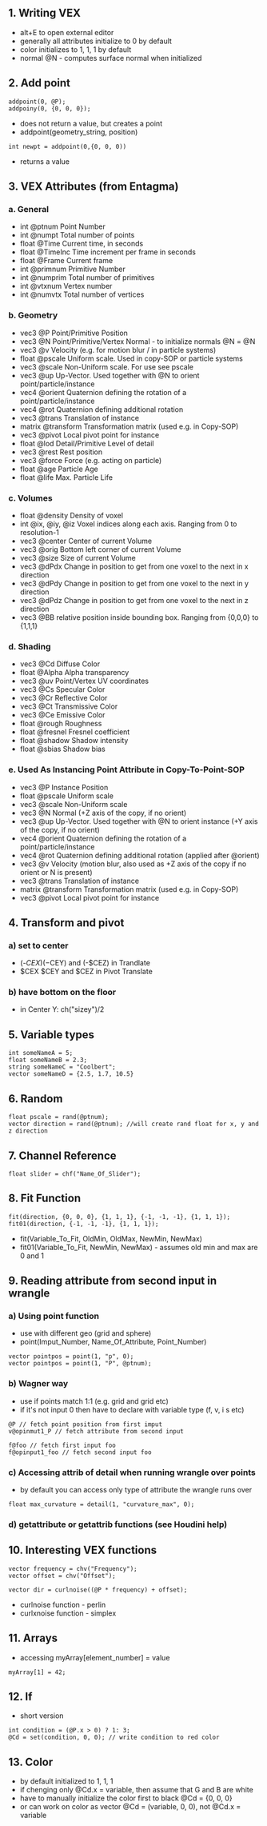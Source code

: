 ## 1. Writing VEX
- alt+E to open external editor
- generally all attributes initialize to 0 by default
- color initializes to 1, 1, 1 by default
- normal @N - computes surface normal when initialized
## 2. Add point
```
addpoint(0, @P);
addpoiny(0, {0, 0, 0});
```
- does not return a value, but creates a point
- addpoint(geometry_string, position)
```
int newpt = addpoint(0,{0, 0, 0))
```
- returns a value
## 3. VEX Attributes (from Entagma)
### a. General
- int @ptnum Point Number
- int @numpt Total number of points
- float	 @Time 	 Current time, in seconds
- float	 @TimeInc	 Time increment per frame in seconds
- float	 @Frame	 Current frame
- int @primnum Primitive Number
- int @numprim Total number of primitives
- int @vtxnum Vertex number
- int	 @numvtx	 Total number of vertices
### b. Geometry
- vec3	 @P	 Point/Primitive Position
- vec3	 @N	 Point/Primitive/Vertex Normal - to initialize normals @N = @N
- vec3	 @v	 Velocity (e.g. for motion blur / in particle systems)
- float	 @pscale	 Uniform scale. Used in copy-SOP or particle systems
- vec3	 @scale	 Non-Uniform scale. For use see pscale
- vec3	 @up	 Up-Vector. Used together with @N to orient point/particle/instance
- vec4	 @orient	 Quaternion defining the rotation of a point/particle/instance
- vec4	 @rot Quaternion defining additional rotation
- vec3	 @trans	 Translation of instance
- matrix	 @transform	 Transformation matrix (used e.g. in Copy-SOP)
- vec3	 @pivot	 Local pivot point for instance
- float	 @lod	 Detail/Primitive Level of detail
- vec3	 @rest	 Rest position
- vec3	 @force	 Force (e.g. acting on particle)
- float	 @age 	 Particle Age
- float	 @life Max. Particle Life
### c. Volumes
- float	 @density	 Density of voxel
- int	 @ix, @iy, @iz	 Voxel indices along each axis. Ranging from 0 to resolution-1
- vec3	 @center	 Center of current Volume
- vec3	 @orig	 Bottom left corner of current Volume
- vec3	 @size	 Size of current Volume
- vec3	 @dPdx	 Change in position to get from one voxel to the next in x direction
- vec3	 @dPdy	 Change in position to get from one voxel to the next in y direction
- vec3	 @dPdz	 Change in position to get from one voxel to the next in z direction
- vec3	 @BB relative position inside bounding box. Ranging from {0,0,0} to {1,1,1}
### d. Shading
- vec3	 @Cd	 Diffuse Color
- float	 @Alpha	 Alpha transparency
- vec3	 @uv Point/Vertex UV coordinates
- vec3	 @Cs Specular Color
- vec3	 @Cr Reflective Color
- vec3	 @Ct Transmissive Color
- vec3	 @Ce Emissive Color
- float	 @rough 	 Roughness
- float	 @fresnel 	 Fresnel coefficient
- float	 @shadow 	 Shadow intensity
- float	 @sbias 	 Shadow bias
### e. Used As Instancing Point Attribute in Copy-To-Point-SOP
- vec3	 @P	 Instance Position
- float	 @pscale	 Uniform scale
- vec3	 @scale	 Non-Uniform scale
- vec3	 @N	 Normal (+Z axis of the copy, if no orient)
- vec3	 @up	 Up-Vector. Used together with @N to orient instance (+Y axis of the copy, if no orient)
- vec4	 @orient	 Quaternion defining the rotation of a point/particle/instance
- vec4	 @rot Quaternion defining additional rotation (applied after @orient)
- vec3	 @v	 Velocity (motion blur, also used as +Z axis of the copy if no orient or N is present)
- vec3	 @trans	 Translation of instance
- matrix	 @transform	 Transformation matrix (used e.g. in Copy-SOP)
- vec3	 @pivot	 Local pivot point for instance
## 4. Transform and pivot 
### a) set to center
- (-$CEX) (-$CEY) and (-$CEZ) in Trandlate
- $CEX $CEY and $CEZ in Pivot Translate
### b) have bottom on the floor
- in Center Y: ch("sizey")/2
## 5. Variable types
```
int someNameA = 5;
float someNameB = 2.3;
string someNameC = "Coolbert";
vector someNameD = {2.5, 1.7, 10.5}
```
## 6. Random
```
float pscale = rand(@ptnum);
vector direction = rand(@ptnum); //will create rand float for x, y and z direction
```
## 7. Channel Reference
```
float slider = chf("Name_Of_Slider");
```
## 8. Fit Function
```
fit(direction, {0, 0, 0}, {1, 1, 1}, {-1, -1, -1}, {1, 1, 1});
fit01(direction, {-1, -1, -1}, {1, 1, 1});
```
- fit(Variable_To_Fit, OldMin, OldMax, NewMin, NewMax)
- fit01(Variable_To_Fit, NewMin, NewMax) - assumes old min and max are 0 and 1

## 9. Reading attribute from second input in wrangle
### a) Using point function
- use with different geo (grid and sphere)
- point(Imput_Number, Name_Of_Attribute, Point_Number)
```
vector pointpos = point(1, "p", 0);
vector pointpos = point(1, "P", @ptnum);
```
### b) Wagner way 
- use if points match 1:1 (e.g. grid and grid etc)
- if it's not input 0 then have to declare with variable type (f, v, i s etc)
```
@P // fetch point position from first imput
v@opinmut1_P // fetch attribute from second input

f@foo // fetch first input foo
f@opinput1_foo // fetch second input foo
```
### c) Accessing attrib of detail when running wrangle over points
- by default you can access only type of attribute the wrangle runs over
```
float max_curvature = detail(1, "curvature_max", 0);
```
### d) getattribute or getattrib functions (see Houdini help)
## 10. Interesting VEX functions
```
vector frequency = chv("Frequency");
vector offset = chv("Offset");

vector dir = curlnoise((@P * frequency) + offset);
```
- curlnoise function - perlin
- curlxnoise function - simplex
## 11. Arrays
- accessing myArray[element_number] = value
```
myArray[1] = 42;
```
## 12. If
- short version
```
int condition = (@P.x > 0) ? 1: 3;
@Cd = set(condition, 0, 0); // write condition to red color
```
## 13. Color
- by default initialized to 1, 1, 1
- if chenging only @Cd.x = variable, then assume that G and B are white
- have to manually initialize the color first to black @Cd = {0, 0, 0}
- or can work on color as vector @Cd = (variable, 0, 0), not @Cd.x = variable
